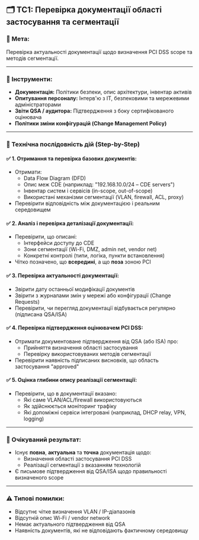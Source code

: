
## 🗂️ TC1: Перевірка документації області застосування та сегментації

### 🎯 Мета:
Перевірка актуальності документації щодо визначення PCI DSS scope та методів сегментації.

---

### 🧰 Інструменти:
- **Документація:** Політики безпеки, опис архітектури, інвентар активів
- **Опитування персоналу:** Інтерв'ю з ІТ, безпековими та мережевими адміністраторами
- **Звіти QSA / аудитора:** Підтвердження з боку сертифікованого оцінювача
- **Політики зміни конфігурацій (Change Management Policy)**

---

### 🔄 Технічна послідовність дій (Step-by-Step)

#### ✅ 1. Отримання та перевірка базових документів:
- Отримати:
  - Data Flow Diagram (DFD)
  - Опис меж CDE (наприклад: "192.168.10.0/24 – CDE servers")
  - Інвентар систем і сервісів (in-scope, out-of-scope)
  - Використані механізми сегментації (VLAN, firewall, ACL, proxy)
- Перевірити відповідність між документацією і реальним середовищем

#### ✅ 2. Аналіз і перевірка деталізації документації:
- Перевірити, що описані:
  - Інтерфейси доступу до CDE
  - Зони сегментації (Wi-Fi, DMZ, admin net, vendor net)
  - Конкретні контролі (типи, логіка, пункти встановлення)
- Чітко позначено, що **всередині**, а що **поза** зоною PCI

#### ✅ 3. Перевірка актуальності документації:
- Звірити дату останньої модифікації документів
- Звірити з журналами змін у мережі або конфігурації (Change Requests)
- Перевірити, чи перегляд документації відбувається регулярно (підписана QSA/ISA)

#### ✅ 4. Перевірка підтвердження оцінювачем PCI DSS:
- Отримати документоване підтвердження від QSA (або ISA) про:
  - Прийняття визначення області застосування
  - Перевірку використовуваних методів сегментації
- Перевірити наявність підписаних висновків, що область застосування "approved"

#### ✅ 5. Оцінка глибини опису реалізації сегментації:
- Перевірити, що в документації вказано:
  - Які саме VLAN/ACL/firewall використовуються
  - Як здійснюється моніторинг трафіку
  - Які допоміжні сервіси інтегровані (наприклад, DHCP relay, VPN, logging)

---

### 📌 Очікуваний результат:
- Існує **повна**, **актуальна** та **точна** документація щодо:
  - Визначення області застосування PCI DSS
  - Реалізації сегментації з вказанням технологій
- Є письмове підтвердження від QSA/ISA щодо правильності визначеного scope

---

### ⚠️ Типові помилки:
- Відсутнє чітке визначення VLAN / IP-діапазонів
- Відсутній опис Wi-Fi / vendor network
- Немає актуального підтвердження від QSA
- Наявність документів, які не відповідають фактичному середовищу
